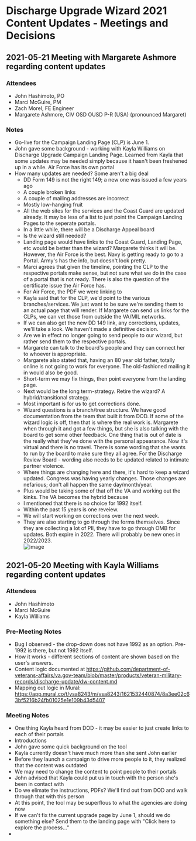 # Discharge Upgrade Wizard 2021 Content Updates - Meetings and Decisions

## 2021-05-21 Meeting with Margarete Ashmore regarding content updates

### Attendees
- John Hashimoto, PO
- Marci McGuire, PM
- Zach Morel, FE Engineer
- Margarete Ashmore, CIV OSD OUSD P-R (USA) (pronounced Margaret)

### Notes
- Go-live for the Campaign Landing Page (CLP) is June 1.
- John gave some background - working with Kayla Williams on Discharge Upgrade Campaign Landing Page.  Learned from Kayla that some updates may be needed simply because it hasn't been freshened up in a while.  Air Force has its own portal
- How many updates are needed? Some aren't a big deal
   - DD Form 149 is not the right 149; a new one was issued a few years ago
   - A couple broken links
   - A couple of mailing addresses are incorrect
   - Mostly low-hanging fruit
   - All the web sites for the services and the Coast Guard are updated already.  It may be less of a list to just point the Campaign Landing Pages to the seperate portals.
   - In a little while, there will be a Discharge Appeal board
   - Is the wizard still needed? 
   - Landing page would have links to the Coast Guard, Landing Page, etc would be better than the wizard?  Margarete thinks it will be.  However, the Air Force is the best.  Navy is getting ready to go to a Portal.  Army's has the info, but doesn't look pretty.
   - Marci agrees that given the timeline, pointing the CLP to the respective portals make sense, but not sure what we do in the case of a portal that is not ready.  There is also the question of the certificate issue the Air Force has.
   - For Air Force, the PDF we were linking to
   - Kayla said that for the CLP, we'd point to the various branches/services.  We just want to be sure we're sending them to an actual page that will render.  If Margarete can send us links for the CLPs, we can vet those from outside the VA/MIL networks.
   - If we can also get the new DD 149 link, any corrections, updates, we'll take a look.  We haven't made a definitive decision. 
   - Are we in effect no longer going to send people to our wizard, but rather send them to the respective portals.
   - Margarete can talk to the board's people and they can connect her to whoever is appropriate.
   - Margarete also stated that, having an 80 year old father, totally online is not going to work for everyone.  The old-fashioned mailing it in would also be good.
   - Short-term we may fix things, then point everyone from the landing page.
   - Next would be the long term-strategy.  Retire the wizard? A hybrid/transitional strategy. 
   - Most important is for us to get corrections done. 
   - Wizard questions is a branch/tree structure.  We have good documentation from the team that built it from DOD.  If some of the wizard logic is off, then that is where the real work is.  Margarete when through it and got a few things, but she is also talking with the board to get some other feedback.  One thing that is out of date is the really what they've done with the personal appearance. Now it's virtual and there is no travel. There is some wording that she wants to run by the board to make sure they all agree.  For the Discharge Review Board - wording also needs to be updated related to intimate partner violence. 
   - Where things are changing here and there, it's hard to keep a wizard updated. Congress was having yearly changes. Those changes are nefarious; don't all happen the same day/month/year.
   - Plus would be taking some of that off the VA and working out the kinks.  The VA becomes the hybrid because
   - I mentioned that there is no choice for 1992 itself. 
   - Within the past 15 years is one reveiew.  
   - We will start working on corrections over the next week. 
   - They are also starting to go through the forms themselves.  Since they are collecting a lot of PII, they have to go through OMB for updates.  Both expire in 2022.  There will probably be new ones in 2022/2023.  
![image](https://user-images.githubusercontent.com/73354907/119149285-60738980-ba1b-11eb-8117-5f84d4a9adc1.png)



## 2021-05-20 Meeting with Kayla Williams regarding content updates

### Attendees
- John Hashimoto
- Marci McGuire
- Kayla Williams

### Pre-Meeting Notes
- Bug I observed - the drop-down does not have 1992 as an option. Pre-1992 is there, but not 1992 itself.
- How it works - different sections of content are shown based on the user's answers.
- Content logic documented at https://github.com/department-of-veterans-affairs/va.gov-team/blob/master/products/veteran-military-records/discharge-update/dw-content.md
- Mapping out logic in Mural: https://app.mural.co/t/vsa8243/m/vsa8243/1621532440874/8a3ee02c63bf5216b24fb01025e1e109b43d5407

### Meeting Notes
- One thing Kayla heard from DOD - it may be easier to just create links to each of their portals
- Introductions
- John gave some quick background on the tool
- Kayla currently doesn't have much more than she sent John earlier
- Before they launch a campaign to drive more people to it, they realized that the content was outdated
- We may need to change the content to point people to their portals
- John advised that Kayla could put us in touch with the person she's been in contact with
- Do we elimate the instructions, PDFs? We'll find out from DOD and walk through that with this person
- At this point, the tool may be superflous to what the agencies are doing now
- If we can't fix the current upgrade page by June 1, should we do something else? Send them to the landing page with "Click here to explore the process..."
-

